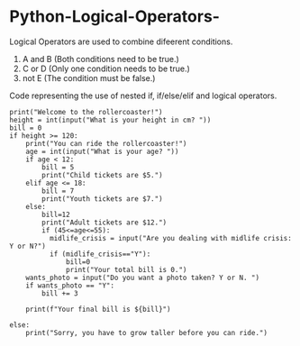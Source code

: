 # Python-Logical-Operators-
Logical Operators are used to combine difeerent conditions. 
<ol><li>A and B (Both conditions need to be true.) </li> <li>C or D (Only one condition needs to be true.) </li> <li> not E (The condition must be false.) </li></ol> 

Code representing the use of nested if, if/else/elif and logical operators. <br> 

```
print("Welcome to the rollercoaster!")
height = int(input("What is your height in cm? "))
bill = 0
if height >= 120:
    print("You can ride the rollercoaster!")
    age = int(input("What is your age? "))
    if age < 12:
        bill = 5
        print("Child tickets are $5.")
    elif age <= 18:
        bill = 7
        print("Youth tickets are $7.")
    else:
        bill=12
        print("Adult tickets are $12.")
        if (45<=age<=55):
          midlife_crisis = input("Are you dealing with midlife crisis: Y or N?")
          if (midlife_crisis=="Y"):
              bill=0
              print("Your total bill is 0.")
    wants_photo = input("Do you want a photo taken? Y or N. ")
    if wants_photo == "Y":
        bill += 3

    print(f"Your final bill is ${bill}")

else:
    print("Sorry, you have to grow taller before you can ride.")
```
